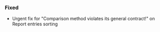 ### Fixed
- Urgent fix for "Comparison method violates its general contract!" on Report entries sorting 
